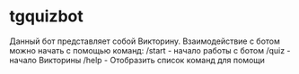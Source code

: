 # tgquizbot
Данный бот представляет собой Викторину. Взаимодействие с ботом можно начать с помощью команд:
/start - начало работы с ботом
/quiz - начало Викторины 
/help - Отобразить список команд для помощи
